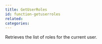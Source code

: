 ```yaml
---
title: GetUserRoles
id: function-getuserroles
related:
categories:
---
```


Retrieves the list of roles for the current user.